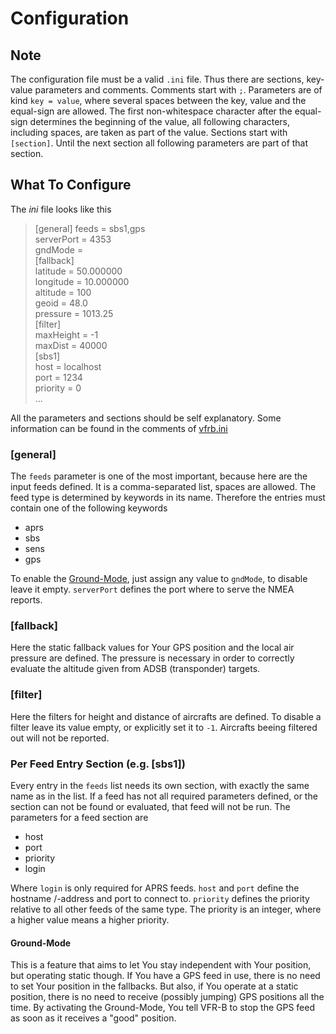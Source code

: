 # Configuration

## Note

The configuration file must be a valid `.ini` file. Thus there are sections, key-value parameters and comments.
Comments start with `;`. Parameters are of kind `key = value`,
where several spaces between the key, value and the equal-sign are allowed.
The first non-whitespace character after the equal-sign determines the beginning of the value,
all following characters, including spaces, are taken as part of the value.
Sections start with `[section]`. Until the next section all following parameters are part of that section.

## What To Configure

The *ini* file looks like this
>[general]
feeds      = sbs1,gps  
serverPort = 4353  
gndMode    =  
[fallback]  
latitude  = 50.000000  
longitude = 10.000000  
altitude  = 100  
geoid     = 48.0  
pressure  = 1013.25  
[filter]  
maxHeight = -1  
maxDist   = 40000  
[sbs1]  
host     = localhost  
port     = 1234  
priority = 0  
...

All the parameters and sections should be self explanatory.
Some information can be found in the comments of [vfrb.ini](/vfrb.ini)

### [general]

The `feeds` parameter is one of the most important, because here are the input feeds defined.
It is a comma-separated list, spaces are allowed. The feed type is determined by keywords in its name.
Therefore the entries must contain one of the following keywords

+ aprs
+ sbs
+ sens
+ gps

To enable the [Ground-Mode](#ground-mode), just assign any value to `gndMode`, to disable leave it empty.
`serverPort` defines the port where to serve the NMEA reports.

### [fallback]

Here the static fallback values for Your GPS position and the local air pressure are defined.
The pressure is necessary in order to correctly evaluate the altitude given from ADSB (transponder) targets.

### [filter]

Here the filters for height and distance of aircrafts are defined.
To disable a filter leave its value empty, or explicitly set it to `-1`.
Aircrafts beeing filtered out will not be reported.

### Per Feed Entry Section (e.g. [sbs1])

Every entry in the `feeds` list needs its own section, with exactly the same name as in the list.
If a feed has not all required parameters defined, or the section can not be found or evaluated, that feed will not be run.
The parameters for a feed section are

+ host
+ port
+ priority
+ login

Where `login` is only required for APRS feeds. `host` and `port` define the hostname /-address and port to connect to.
`priority` defines the priority relative to all other feeds of the same type.
The priority is an integer, where a higher value means a higher priority.

#### Ground-Mode

This is a feature that aims to let You stay independent with Your position, but operating static though.
If You have a GPS feed in use, there is no need to set Your position in the fallbacks.
But also, if You operate at a static position, there is no need to receive (possibly jumping) GPS positions all the time.
By activating the Ground-Mode, You tell VFR-B to stop the GPS feed as soon as it receives a "good" position.